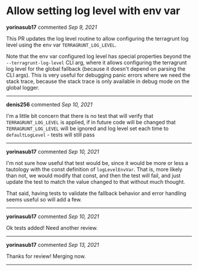 # Allow setting log level with env var

**yorinasub17** commented *Sep 9, 2021*

This PR updates the log level routine to allow configuring the terragrunt log level using the env var `TERRAGRUNT_LOG_LEVEL`.

Note that the env var configured log level has special properties beyond the `--terragrunt-log-level` CLI arg, where it allows configuring the terragrunt log level for the global fallback (because it doesn't depend on parsing the CLI args). This is very useful for debugging panic errors where we need the stack trace, because the stack trace is only available in debug mode on the global logger.
<br />
***


**denis256** commented *Sep 10, 2021*

I'm a little bit concern that there is no test that will verify that `TERRAGRUNT_LOG_LEVEL` is applied, if in future code will be changed that `TERRAGRUNT_LOG_LEVEL` will be ignored and log level set each time to `defaultLogLevel` - tests will still pass
***

**yorinasub17** commented *Sep 10, 2021*

I'm not sure how useful that test would be, since it would be more or less a tautology with the const definition of `logLevelEnvVar`. That is, more likely than not, we would modify that const, and then the test will fail, and just update the test to match the value changed to that without much thought.

That said, having tests to validate the fallback behavior and error handling seems useful so will add a few.
***

**yorinasub17** commented *Sep 10, 2021*

Ok tests added! Need another review.
***

**yorinasub17** commented *Sep 13, 2021*

Thanks for review! Merging now.
***

